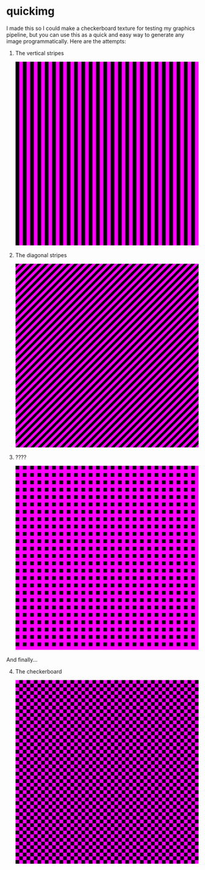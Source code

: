 # quickimg

I made this so I could make a checkerboard texture for testing my graphics pipeline, but you can use this as a quick and easy way to generate any image programmatically. Here are the attempts:

1. The vertical stripes

    ![Vertical stripes of alternating purple and black.](img/vert_stripe.png)

2. The diagonal stripes

    ![Diagonal stripes of alternating purple and black.](img/diag_stripe.png)

3. ????

    ![A weaving cross-hatch pattern of purple over black.](img/weaving.png)

And finally...

4. The checkerboard

    ![A checkerboard with purple and black squares.](img/checkerboard.png)
